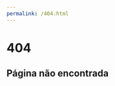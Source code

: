 ```yaml
---
permalink: /404.html
---
```


# 404
## Página não encontrada
<!--stackedit_data:
eyJoaXN0b3J5IjpbMTYyOTg5ODUxN119
-->